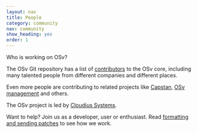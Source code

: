 ```yaml
---
layout: nav
title: People
category: community
nav: community
show_heading: yes
order: 1
---
```


Who is working on OSv?
<!--more-->

The OSv Git repository has a list of
[contributors](https://github.com/cloudius-systems/osv/graphs/contributors)
to the OSv core, including many 
talented people from different companies and different places.

Even more people are contributing to related projects like
[Capstan](https://github.com/cloudius-systems/capstan/graphs/contributors),
[OSv management](https://github.com/cloudius-systems/mgmt/graphs/contributors)
and others.

The OSv project is led by [Cloudius Systems](http://cloudius-systems.com/).

Want to help? Join us as a developer, user or enthusiast.
Read [formatting and sending patches](https://github.com/cloudius-systems/osv/wiki/Formatting-and-sending-patches) to see how we work.


